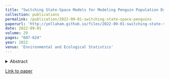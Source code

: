```yaml
---
title: "Switching State-Space Models for Modeling Penguin Population Dynamics"
collection: publications
permalink: /publication/2022-09-01-switching-state-space-penguins
paperurl: 'http://yellaham.github.io/files/2022-09-01-switching-state-space-penguins.pdf'
date: 2022-09-01
volume: 29
pages: "607-624"
year: 2022
venue: 'Environmental and Ecological Statistics'
---
```


<details>
<summary>Abstract</summary>
<br>
Tracking individual animals through time using mark-recapture methods is the gold standard for understanding how 
environmental conditions influence demographic rates, but applying such tags is often infeasible due to the difficulty 
of catching animals or attaching marks/tags without influencing behavior or survival. Due to the logistical challenges 
and emerging ethical concerns with flipper banding penguins, relatively little is known about spatial variation in 
demographic rates, spatial variation in demographic stochasticity, or the role that stochasticity may play in penguin 
population dynamics. Here we describe how adaptive importance sampling can be used to fit age-structured population 
models to time series of point counts. While some demographic parameters are difficult to learn through point counts 
alone, others can be estimated, even in the face of missing data. Here we demonstrate the application of adaptive 
importance sampling using two case studies, one in which we permit immigration and another permitting regime switching 
in reproductive success. We apply these methods to extract demographic information from several time series of observed 
abundance in gentoo and Adélie penguins in Antarctica. Our method is broadly applicable to time series of abundance and 
provides a feasible means of fitting age-structured models without marking individuals.
</details>

[Link to paper](http://yellaham.github.io/files/2022-09-01-switching-state-space-penguins.pdf)
